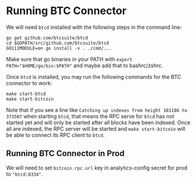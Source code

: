 # Running BTC Connector

We will need `btcd` installed with the following steps in the command line:

    go get github.com/btcsuite/btcd
    cd $GOPATH/src/github.com/btcsuite/btcd
    GO111MODULE=on go install -v . ./cmd/...

Make sure that go binaries in your PATH with `export PATH="$HOME/go/bin:$PATH"` and maybe add that to
bashrc/zshrc.

Once `btcd` is installed, you may run the following commands for the BTC connector to work:

    make start-btcd
    make start-bitcoin


Note that if you see a line like `Catching up indexes from height 181186 to 373507` when starting `btcd`,
that means the RPC serve for `btcd` has not started yet and will only be started after all blocks have
been indexed. Once all are indexed, the RPC server will be started and `make start-bitcoin` will be
able to connect its RPC client to `btcd`.

## Running BTC Connector in Prod

We will need to set `bitcoin.rpc.url` key in analytics-config secret for prod to `"btcd:8334"`.